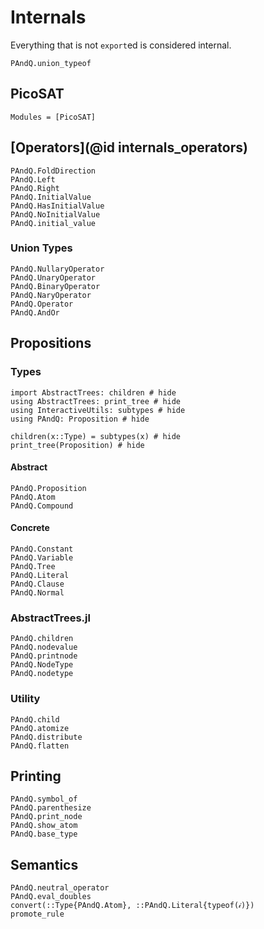 
# Internals

Everything that is not `export`ed is considered internal.

```@docs
PAndQ.union_typeof
```

## PicoSAT

```@autodocs
Modules = [PicoSAT]
```

## [Operators](@id internals_operators)

```@docs
PAndQ.FoldDirection
PAndQ.Left
PAndQ.Right
PAndQ.InitialValue
PAndQ.HasInitialValue
PAndQ.NoInitialValue
PAndQ.initial_value
```

### Union Types

```@docs
PAndQ.NullaryOperator
PAndQ.UnaryOperator
PAndQ.BinaryOperator
PAndQ.NaryOperator
PAndQ.Operator
PAndQ.AndOr
```

## Propositions

### Types

```@example
import AbstractTrees: children # hide
using AbstractTrees: print_tree # hide
using InteractiveUtils: subtypes # hide
using PAndQ: Proposition # hide

children(x::Type) = subtypes(x) # hide
print_tree(Proposition) # hide
```

#### Abstract

```@docs
PAndQ.Proposition
PAndQ.Atom
PAndQ.Compound
```

#### Concrete

```@docs
PAndQ.Constant
PAndQ.Variable
PAndQ.Tree
PAndQ.Literal
PAndQ.Clause
PAndQ.Normal
```

### AbstractTrees.jl

```@docs
PAndQ.children
PAndQ.nodevalue
PAndQ.printnode
PAndQ.NodeType
PAndQ.nodetype
```

### Utility

```@docs
PAndQ.child
PAndQ.atomize
PAndQ.distribute
PAndQ.flatten
```

## Printing

```@docs
PAndQ.symbol_of
PAndQ.parenthesize
PAndQ.print_node
PAndQ.show_atom
PAndQ.base_type
```

## Semantics

```@docs
PAndQ.neutral_operator
PAndQ.eval_doubles
convert(::Type{PAndQ.Atom}, ::PAndQ.Literal{typeof(𝒾)})
promote_rule
```
